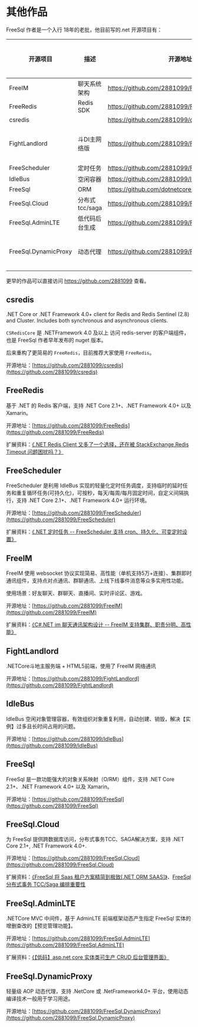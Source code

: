 # 其他作品

FreeSql 作者是一个入行 18年的老批，他目前写的.net 开源项目有：

| 开源项目 | 描述 | 开源地址 | 开源协议 |
| --- | --- | --- | --- |
| FreeIM | 聊天系统架构 | https://github.com/2881099/FreeIM | MIT |
| FreeRedis | Redis SDK | https://github.com/2881099/FreeRedis | MIT |
| csredis |  | https://github.com/2881099/csredis | MIT |
| FightLandlord | 斗DI主网络版 | https://github.com/2881099/FightLandlord | 学习用途 |
| FreeScheduler | 定时任务 | https://github.com/2881099/FreeScheduler | MIT |
| IdleBus | 空闲容器 | https://github.com/2881099/IdleBus | MIT |
| FreeSql| ORM | https://github.com/dotnetcore/FreeSql | MIT |
| FreeSql.Cloud | 分布式tcc/saga | https://github.com/2881099/FreeSql.Cloud | MIT |
| FreeSql.AdminLTE | 低代码后台生成 | https://github.com/2881099/FreeSql.AdminLTE | MIT |
| FreeSql.DynamicProxy | 动态代理 | https://github.com/2881099/FreeSql.DynamicProxy | 学习用途 |

更早的作品可以直接访问 https://github.com/2881099 查看。

## csredis

.NET Core or .NET Framework 4.0+ client for Redis and Redis Sentinel (2.8) and Cluster. Includes both synchronous and asynchronous clients.

`CSRedisCore` 是 .NETFramework 4.0 及以上 访问 redis-server 的客户端组件，也是 FreeSql 作者早年发布的 nuget 版本。

后来重构了更简易的 `FreeRedis`，目前推荐大家使用 `FreeRedis`。

开源地址：[https://github.com/2881099/csredis](https://github.com/2881099/csredis)

## FreeRedis

基于 .NET 的 Redis 客户端，支持 .NET Core 2.1+、.NET Framework 4.0+ 以及 Xamarin。

开源地址：[https://github.com/2881099/FreeRedis](https://github.com/2881099/FreeRedis)

扩展资料：[《.NET Redis Client 又多了一个选择，还在被 StackExchange.Redis Timeout 问题困扰吗？》](https://www.cnblogs.com/FreeSql/p/16455983.html)

## FreeScheduler

FreeScheduler 是利用 IdleBus 实现的轻量化定时任务调度，支持临时的延时任务和重复循环任务(可持久化)，可按秒，每天/每周/每月固定时间，自定义间隔执行，支持 .NET Core 2.1+、.NET Framework 4.0+ 运行环境。

开源地址：[https://github.com/2881099/FreeScheduler](https://github.com/2881099/FreeScheduler)

扩展资料：[《.NET 定时任务 -- FreeScheduler 支持 cron、持久化、可变定时设置》](https://www.cnblogs.com/FreeSql/p/16623030.html)

## FreeIM

FreeIM 使用 websocket 协议实现简易、高性能（单机支持5万+连接）、集群即时通讯组件，支持点对点通讯、群聊通讯、上线下线事件消息等众多实用性功能。 

使用场景：好友聊天、群聊天、直播间、实时评论区、游戏。

开源地址：[https://github.com/2881099/FreeIM](https://github.com/2881099/FreeIM)

扩展资料：[《C#.NET im 聊天通讯架构设计 -- FreeIM 支持集群、职责分明、高性能》](https://www.cnblogs.com/FreeSql/p/16632727.html)

## FightLandlord

.NETCore斗地主服务端 + HTML5前端，使用了 FreeIM 网络通讯

开源地址：[https://github.com/2881099/FightLandlord](https://github.com/2881099/FightLandlord)

## IdleBus

IdleBus 空闲对象管理容器，有效组织对象重复利用，自动创建、销毁，解决【实例】过多且长时间占用的问题。

开源地址：[https://github.com/2881099/IdleBus](https://github.com/2881099/IdleBus)

## FreeSql

FreeSql 是一款功能强大的对象关系映射（O/RM）组件，支持 .NET Core 2.1+、.NET Framework 4.0+ 以及 Xamarin。

开源地址：[https://github.com/2881099/FreeSql](https://github.com/2881099/FreeSql)

## FreeSql.Cloud

为 FreeSql 提供跨数据库访问，分布式事务TCC、SAGA解决方案，支持 .NET Core 2.1+, .NET Framework 4.0+.

开源地址：[https://github.com/2881099/FreeSql.Cloud](https://github.com/2881099/FreeSql.Cloud)

扩展资料：[《FreeSql 将 Saas 租户方案精简到极致[.NET ORM SAAS]》](https://www.cnblogs.com/FreeSql/p/16556303.html)、[FreeSql 分布式事务 TCC/Saga 编排重要性](https://www.cnblogs.com/FreeSql/p/16594837.html)

## FreeSql.AdminLTE

.NETCore MVC 中间件，基于 AdminLTE 前端框架动态产生指定 FreeSql 实体的增删查改的【预览管理功能】。

开源地址：[https://github.com/2881099/FreeSql.AdminLTE](https://github.com/2881099/FreeSql.AdminLTE)

扩展资料：[《【低码】asp.net core 实体类可生产 CRUD 后台管理界面》](https://www.cnblogs.com/FreeSql/p/16287701.html)

## FreeSql.DynamicProxy

轻量级 AOP 动态代理，支持 .NetCore 或 .NetFramework4.0+ 平台，使用动态编译技术一般用于学习用途。

开源地址：[https://github.com/2881099/FreeSql.DynamicProxy](https://github.com/2881099/FreeSql.DynamicProxy)
